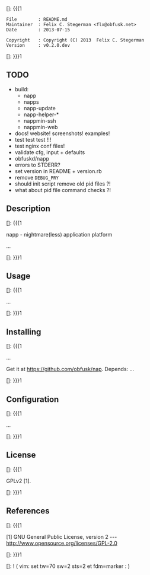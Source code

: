 []: {{{1

    File        : README.md
    Maintainer  : Felix C. Stegerman <flx@obfusk.net>
    Date        : 2013-07-15

    Copyright   : Copyright (C) 2013  Felix C. Stegerman
    Version     : v0.2.0.dev

[]: }}}1

## TODO

  * build:
    - napp
    - napps
    - napp-update
    - napp-helper-\*
    - nappmin-ssh
    - nappmin-web
  * docs! website! screenshots! examples!
  * test test test !!!
  * test nginx conf files!
  * validate cfg, input + defaults
  * obfuskd/napp
  * errors to STDERR?
  * set version in README + version.rb
  * remove `DEBUG_PRY`
  * should init script remove old pid files ?!
  * what about pid file command checks ?!

## Description
[]: {{{1

  napp - nightmare(less) application platform

  ...

[]: }}}1

## Usage
[]: {{{1

  ...

[]: }}}1

## Installing
[]: {{{1

  ...

  Get it at https://github.com/obfusk/nap.  Depends: ...

[]: }}}1

## Configuration
[]: {{{1

  ...

[]: }}}1

## License
[]: {{{1

  GPLv2 [1].

[]: }}}1

## References
[]: {{{1

  [1] GNU General Public License, version 2
  --- http://www.opensource.org/licenses/GPL-2.0

[]: }}}1

[]: ! ( vim: set tw=70 sw=2 sts=2 et fdm=marker : )
